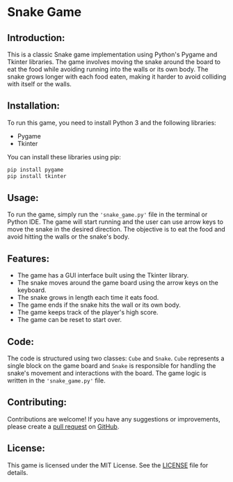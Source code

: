# Snake Game

## Introduction:
This is a classic Snake game implementation using Python's Pygame and Tkinter libraries. The game involves moving the snake around the board to eat the food while avoiding running into the walls or its own body. The snake grows longer with each food eaten, making it harder to avoid colliding with itself or the walls.

## Installation:
To run this game, you need to install Python 3 and the following libraries:

- Pygame
- Tkinter

You can install these libraries using pip:
```python
pip install pygame
pip install tkinter
```
## Usage:
To run the game, simply run the `'snake_game.py'` file in the terminal or Python IDE. The game will start running and the user can use arrow keys to move the snake in the desired direction. The objective is to eat the food and avoid hitting the walls or the snake's body.

## Features:
- The game has a GUI interface built using the Tkinter library.
- The snake moves around the game board using the arrow keys on the keyboard.
- The snake grows in length each time it eats food.
- The game ends if the snake hits the wall or its own body.
- The game keeps track of the player's high score.
- The game can be reset to start over.
## Code:
The code is structured using two classes: `Cube` and `Snake`. `Cube` represents a single block on the game board and `Snake` is responsible for handling the snake's movement and interactions with the board. The game logic is written in the `'snake_game.py'` file.

## Contributing:
Contributions are welcome! If you have any suggestions or improvements, please create a [pull request]() on [GitHub]().

## License:
This game is licensed under the MIT License. See the [LICENSE]() file for details.